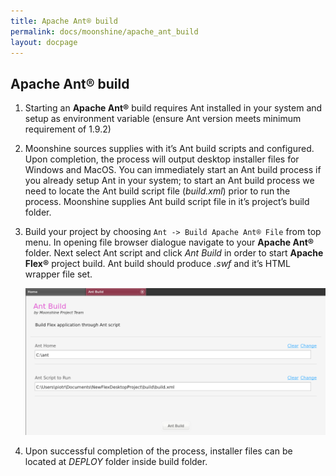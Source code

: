 ```yaml
---
title: Apache Ant® build
permalink: docs/moonshine/apache_ant_build
layout: docpage
---
```


## Apache Ant® build

1. Starting an **Apache Ant®** build requires Ant installed in your system and setup as environment variable (ensure Ant version meets minimum requirement of 1.9.2)

2. Moonshine sources supplies with it’s Ant build scripts and configured. Upon completion, the process will output desktop installer files for Windows and MacOS. You can immediately start an Ant build process if you already setup Ant in your system; to start an Ant build process we need to locate the Ant build script file (_build.xml_) prior to run the process. Moonshine supplies Ant build script file in it’s project’s build folder.

3. Build your project by choosing `Ant -> Build Apache Ant® File` from top menu. In opening file browser dialogue navigate to your **Apache Ant®** folder. Next select Ant script and click _Ant Build_ in order to start **Apache Flex®** project build. Ant build should produce _.swf_ and it’s HTML wrapper file set.

    ![Apache Ant build configuration](/images/moonshine/ant_build_configuration.png)

4. Upon successful completion of the process, installer files can be located at _DEPLOY_ folder inside build folder.
